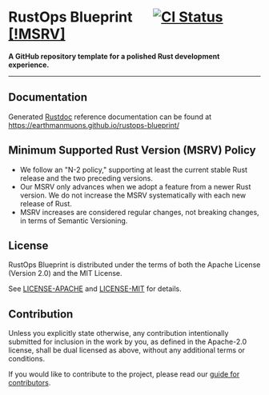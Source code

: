 # RustOps Blueprint &emsp; [![CI Status]][actions] [[!MSRV]][rust-version]

[CI Status]:
  https://img.shields.io/github/actions/workflow/status/EarthmanMuons/rustops-blueprint/rust.yml?event=merge_group&label=CI&logo=github
[actions]:
  https://github.com/EarthmanMuons/rustops-blueprint/actions?query=event%3Amerge_group
[MSRV]: https://img.shields.io/badge/MSRV-1.64-blue
[rust-version]:
  https://doc.rust-lang.org/cargo/reference/manifest.html#the-rust-version-field

**A GitHub repository template for a polished Rust development experience.**

---

## Documentation

Generated [Rustdoc][] reference documentation can be found at
<https://earthmanmuons.github.io/rustops-blueprint/>

[Rustdoc]: https://doc.rust-lang.org/stable/rustdoc/

## Minimum Supported Rust Version (MSRV) Policy

- We follow an "N-2 policy," supporting at least the current stable Rust release
  and the two preceding versions.
- Our MSRV only advances when we adopt a feature from a newer Rust version. We
  do not increase the MSRV systematically with each new release of Rust.
- MSRV increases are considered regular changes, not breaking changes, in terms
  of Semantic Versioning.

## License

RustOps Blueprint is distributed under the terms of both the Apache License
(Version 2.0) and the MIT License.

See [LICENSE-APACHE](LICENSE-APACHE) and [LICENSE-MIT](LICENSE-MIT) for details.

## Contribution

Unless you explicitly state otherwise, any contribution intentionally submitted
for inclusion in the work by you, as defined in the Apache-2.0 license, shall be
dual licensed as above, without any additional terms or conditions.

If you would like to contribute to the project, please read our
[guide for contributors](CONTRIBUTING.md).
